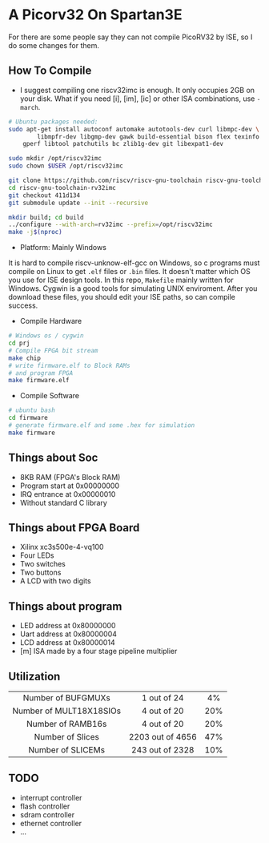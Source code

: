 # A Picorv32 On Spartan3E  

For there are some people say they can not compile PicoRV32 by ISE, so I do some changes for them.  

## How To Compile  

- I suggest compiling one riscv32imc is enough. It only occupies 2GB on your disk. What if you need [i], [im], [ic] or other ISA combinations, use `-march`.

```bash
# Ubuntu packages needed:
sudo apt-get install autoconf automake autotools-dev curl libmpc-dev \
        libmpfr-dev libgmp-dev gawk build-essential bison flex texinfo \
    gperf libtool patchutils bc zlib1g-dev git libexpat1-dev

sudo mkdir /opt/riscv32imc
sudo chown $USER /opt/riscv32imc

git clone https://github.com/riscv/riscv-gnu-toolchain riscv-gnu-toolchain-rv32imc
cd riscv-gnu-toolchain-rv32imc
git checkout 411d134
git submodule update --init --recursive

mkdir build; cd build
../configure --with-arch=rv32imc --prefix=/opt/riscv32imc
make -j$(nproc)
```

- Platform: Mainly Windows  

It is hard to compile riscv-unknow-elf-gcc on Windows, so c programs must compile on Linux to get `.elf` files or `.bin` files. It doesn't matter which OS you use for ISE design tools. In this repo, `Makefile` mainly written for Windows. Cygwin is a good tools for simulating UNIX enviroment. After you download these files, you should edit your ISE paths, so can compile success. 

- Compile Hardware  

```bash
# Windows os / cygwin
cd prj
# Compile FPGA bit stream
make chip
# write firmware.elf to Block RAMs
# and program FPGA
make firmware.elf
```

- Compile Software  

```bash
# ubuntu bash
cd firmware
# generate firmware.elf and some .hex for simulation
make firmware
```

## Things about Soc  

- 8KB RAM (FPGA's Block RAM)
- Program start at 0x00000000
- IRQ entrance at 0x00000010
- Without standard C library  

## Things about FPGA Board  

- Xilinx xc3s500e-4-vq100
- Four LEDs
- Two switches
- Two buttons
- A LCD with two digits

## Things about program  

- LED address at 0x80000000
- Uart address at 0x80000004
- LCD address at 0x80000014
- [m] ISA made by a four stage pipeline multiplier

## Utilization  
|      |      |      |
| :----: | :----: | :----: |
|  Number of BUFGMUXs    |  1 out of 24    |   4%   |
|  Number of MULT18X18SIOs     |  4 out of 20    |    20%   |
|  Number of RAMB16s   |  4 out of 20    |   20%    |
| Number of Slices |2203 out of 4656|47%|
| Number of SLICEMs  |243 out of 2328|10%|

## TODO
- interrupt controller
- flash controller
- sdram controller
- ethernet controller
- ...
